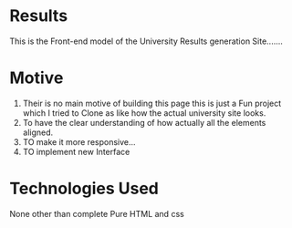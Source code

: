 # Results

This is the Front-end model of the University Results generation Site.......

# Motive

1. Their is no main motive of building this page this is just a Fun project
   which I tried to Clone as like how the actual university site looks.
2. To have the clear understanding of how actually all the elements aligned.
3. TO make it more responsive...
4. TO implement new Interface

# Technologies Used
None other than complete Pure HTML and css
